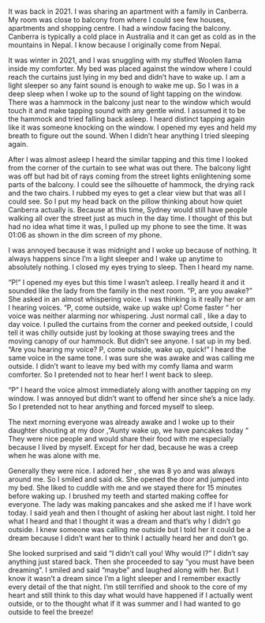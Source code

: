 It was back in 2021. I was sharing an apartment with a family in Canberra. My room was close to balcony from where I could see few houses, apartments and shopping centre. I had a window facing the balcony. Canberra is typically a cold place in Australia and it can get as cold as in the mountains in Nepal. I know because I originally come from Nepal. 

It was winter in 2021, and I was snuggling with my stuffed Woolen llama inside my comforter. My bed was placed against the window where I could reach the curtains just lying in my bed and didn’t have to wake up. I am a light sleeper so any faint sound is enough to wake me up. So I was in a deep sleep when I woke up to the sound of light tapping on the window.   There was a hammock in the balcony just near to the window which would touch it and make tapping sound with any gentle wind. I assumed it to be the hammock and tried falling back asleep. I heard distinct tapping again like it was someone knocking on the window. I opened my eyes and held my breath to figure out the sound. When I didn’t hear anything I tried sleeping again. 

After I was almost asleep I heard the similar tapping and this time I looked from the corner of the curtain to see what was out there. The balcony light was off but had bit of rays coming from the street lights enlightening some parts of the balcony. I could see the silhouette of hammock, the drying rack and the two chairs. I rubbed my eyes to get a clear view but that was all I could see. So I put my head back on the pillow thinking about how quiet Canberra actually is. Because at this time, Sydney would still have people walking all over the street just as much in the day time. I thought of this but had no idea what time it was, I pulled up my phone to see the time. It was 01:06 as shown in the dim screen of my phone.

I was annoyed because it was midnight and I woke up because of nothing. It always happens since I’m a light sleeper and I wake up anytime to absolutely nothing. I closed my eyes trying to sleep. Then I heard my name.

 “P!” I opened my eyes but this time I wasn’t asleep. I really heard it and it sounded like the lady from the family in the next room. “P, are you awake?” She asked in an almost whispering voice. I was thinking is it really her or am I hearing voices. “P, come outside, wake up wake up! Come faster “ her voice was neither alarming nor whispering. Just normal call , like a day to day voice. I pulled the curtains from the corner and peeked outside, I could tell it was chilly outside just by looking at those swaying trees and the moving canopy of our hammock. But didn’t see anyone. I sat up in my bed. “Are you hearing my voice? P, come outside, wake up, quick!” I heard the same voice in the same tone. I was sure she was awake and was calling me outside. I didn’t want to leave my bed with my comfy llama and warm comforter. So I pretended not to hear her! I went back to sleep.

“P” I heard the voice almost immediately along with another tapping on my window. I was annoyed but didn’t want to offend her since she’s a nice lady. So I pretended not to hear anything and forced myself to sleep. 

The next morning everyone was already awake and I woke up to their daughter shouting at my door ,”Aunty wake up, we have pancakes today “ They were nice people and would share their food with me especially because I lived by myself. Except for her dad, because he was a creep when he was alone with me. 

Generally they were nice. I adored her , she was 8 yo and was always around me.  So I smiled and said ok. She opened the door and jumped into my bed. She liked to cuddle with me and we stayed there for 15 minutes before waking up. I brushed my teeth and started making coffee for everyone. The lady was making pancakes and she asked me if I have work today. I said yeah and then I thought of asking her about last night. I told her what I heard and that I thought it was a dream and that’s why I didn’t go outside. I knew someone was calling me outside but I told her it could be a dream because I didn’t want her to think I actually heard her and don’t go. 

She looked surprised and said “I didn’t call you! Why would I?” I didn’t say anything just stared back. Then she proceeded to say “you must have been dreaming”. I smiled and said “maybe” and laughed along with her. But I know it wasn’t a dream since I’m a light sleeper and I remember exactly every detail of the that night.
I’m still terrified and shook to the core of my heart and still think to this day what would have happened if I actually went outside, or to the thought what if it was summer and I had wanted to go outside to feel the breeze!